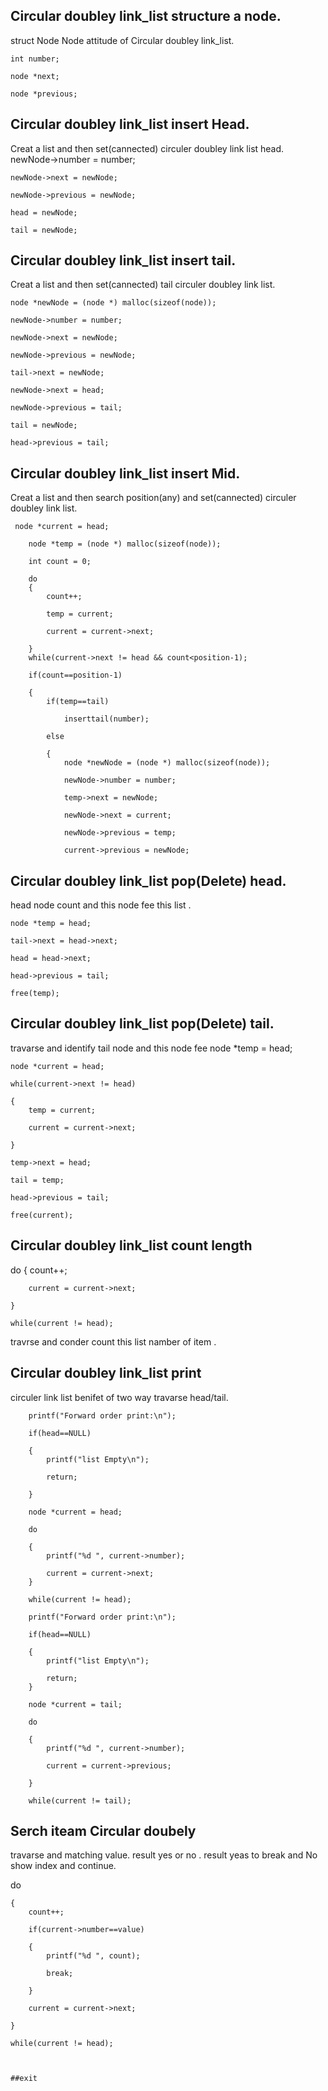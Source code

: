 ## Circular doubley link_list structure a node.
struct Node
Node attitude of Circular doubley link_list.

    int number;
    
    node *next;
    
    node *previous;
    


## Circular doubley link_list insert Head.
Creat a list and then set(cannected) circuler doubley link list head.  
    newNode->number = number;
    
    newNode->next = newNode;
    
    newNode->previous = newNode;
    
    head = newNode;
    
    tail = newNode;
    
 ## Circular doubley link_list insert tail.
Creat a list and then set(cannected) tail circuler doubley link list.  
 
    node *newNode = (node *) malloc(sizeof(node));

    newNode->number = number;
    
    newNode->next = newNode;
    
    newNode->previous = newNode;
    
    tail->next = newNode;
    
    newNode->next = head;
    
    newNode->previous = tail;
    
    tail = newNode;
    
    head->previous = tail;
    
  ## Circular doubley link_list insert Mid.
  Creat a list and then search position(any) and set(cannected) circuler doubley link list.  
  
     node *current = head;
     
        node *temp = (node *) malloc(sizeof(node));
        
        int count = 0;

        do
        {
            count++;
            
            temp = current;
            
            current = current->next;
            
        }
        while(current->next != head && count<position-1);

        if(count==position-1)
        
        {
            if(temp==tail)
            
                inserttail(number);
                
            else
            
            {
                node *newNode = (node *) malloc(sizeof(node));
                
                newNode->number = number;

                temp->next = newNode;
                
                newNode->next = current;
                
                newNode->previous = temp;
                
                current->previous = newNode;
                
## Circular doubley link_list pop(Delete) head.
head node count and this node fee this list .
    
    node *temp = head;

    tail->next = head->next;
    
    head = head->next;
    
    head->previous = tail;

    free(temp);
    
## Circular doubley link_list pop(Delete) tail.
travarse and identify tail node and this node fee
    node *temp = head;
    
    node *current = head;

    while(current->next != head)
    
    {
        temp = current;
        
        current = current->next;
        
    }
    
    temp->next = head;
    
    tail = temp;
    
    head->previous = tail;
    
    free(current);

## Circular doubley link_list count length
 
 do
    {
        count++;
        
        current = current->next;
        
    }
    
    while(current != head);
    
 travrse and conder count this list namber of item .
 
 ## Circular doubley link_list print
 
 circuler link list benifet of two way travarse head/tail.
 
 
        printf("Forward order print:\n");
        
        if(head==NULL)
        
        {
            printf("list Empty\n");
            
            return;
            
        }
        
        node *current = head;
        
        do
        
        {
            printf("%d ", current->number);
            
            current = current->next;
        }
        
        while(current != head);

        printf("Forward order print:\n");
        
        if(head==NULL)
        
        {
            printf("list Empty\n");
            
            return;
        }
        
        node *current = tail;
        
        do
        
        {
            printf("%d ", current->number);
            
            current = current->previous;
            
        }
        
        while(current != tail);
  ## Serch iteam Circular doubely 
  
  travarse and matching value. result yes or no . result yeas to break and No show index and  continue.
  
   do
   
    {
        count++;
        
        if(current->number==value)
        
        {
            printf("%d ", count);
            
            break;
            
        }
        
        current = current->next;
        
    }
    
    while(current != head);
    
    
    
    ##exit 
